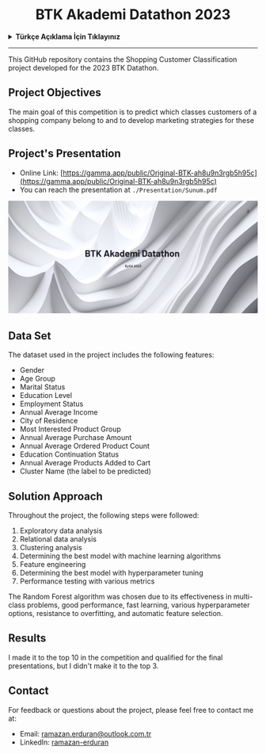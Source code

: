 <h1 align="center">BTK Akademi Datathon 2023</h1>

<details>
<summary><b>Türkçe Açıklama İçin Tıklayınız</b></summary>
  
Bu GitHub deposu, 2023 BTK Datathon yarışmasına katılarak geliştirilen Alışveriş Müşteri Sınıflandırma projesini içerir.

## Proje Amaçları

Bu yarışmanın temel amacı, bir alışveriş firmasının müşterilerinin hangi sınıflara ait olduğunu tahmin etmek ve bu sınıflar için pazarlama stratejileri geliştirmektir.

## Proje Sunumu

- Online Link: [https://gamma.app/public/Original-BTK-ah8u9n3rgb5h95c](https://gamma.app/public/Original-BTK-ah8u9n3rgb5h95c)
- Sunuma ayrıca `./Presentation/Sunum.pdf` kısmından da ulaşabilirsiniz.

<p align="center">
<a href="https://gamma.app/public/Original-BTK-ah8u9n3rgb5h95c">
<img src="./Presentation/image-1.png" width=600>
</a>
</p>


## Veri Seti

Çalışılan veri seti aşağıdaki özellikleri içerir:
- Cinsiyet
- Yaş Grubu
- Medeni Durum
- Eğitim Düzeyi
- İstihdam Durumu
- Yıllık Ortalama Gelir
- Yaşadığı Şehir
- En Çok İlgilendiği Ürün Grubu
- Yıllık Ortalama Satın Alım Miktarı
- Yıllık Ortalama Sipariş Verilen Ürün Adedi
- Eğitime Devam Etme Durumu
- Yıllık Ortalama Sepete Atılan Ürün Adedi
- Öbek İsmi (Tahmin edilecek olan etiket)

## Çözüm Yaklaşımı

Proje süresince aşağıdaki adımlar takip edildi:
1. Keşifsel veri analizi
2. İlişkisel veri analizi
3. Kümeleme analizi
4. Makine öğrenmesi algoritmaları ile en iyi modelin belirlenmesi
5. Feature engineering
6. Hiperparametre ayarı ile en iyi modelin belirlenmesi
7. Çeşitli metriklerle başarı testleri

Random Forest algoritması, çoklu sınıf problemlerinde etkili olması, iyi performans göstermesi, hızlı öğrenmesi, çeşitli hiperparametre seçeneklerine sahip olması, overfittinge karşı dayanıklı olması ve otomatik özellik seçimi yapması nedeniyle tercih edildi.

## Sonuçlar

Yarışmada ilk 10'a kalarak final sunumlarına hak kazandım, ancak ilk 3'te bulunamadım.

## İletişim

Proje hakkında geri bildirim veya sorularınız için lütfen iletişime geçin: 
- E-posta: [ramazan.erduran@outlook.com.tr](mailto:ramazan.erduran@outlook.com.tr)
- LinkedIn: [ramazan-erduran](https:www.linkedin.com/in/ramazan-erduran)

</details>

---

This GitHub repository contains the Shopping Customer Classification project developed for the 2023 BTK Datathon.

## Project Objectives

The main goal of this competition is to predict which classes customers of a shopping company belong to and to develop marketing strategies for these classes.

## Project's Presentation

- Online Link: [https://gamma.app/public/Original-BTK-ah8u9n3rgb5h95c](https://gamma.app/public/Original-BTK-ah8u9n3rgb5h95c)
- You can reach the presentation at `./Presentation/Sunum.pdf`

<p align="center">
<a href="https://gamma.app/public/Original-BTK-ah8u9n3rgb5h95c">
<img src="./Presentation/image-1.png" width=600>
</a>
</p>

## Data Set

The dataset used in the project includes the following features:
- Gender
- Age Group
- Marital Status
- Education Level
- Employment Status
- Annual Average Income
- City of Residence
- Most Interested Product Group
- Annual Average Purchase Amount
- Annual Average Ordered Product Count
- Education Continuation Status
- Annual Average Products Added to Cart
- Cluster Name (the label to be predicted)

## Solution Approach

Throughout the project, the following steps were followed:
1. Exploratory data analysis
2. Relational data analysis
3. Clustering analysis
4. Determining the best model with machine learning algorithms
5. Feature engineering
6. Determining the best model with hyperparameter tuning
7. Performance testing with various metrics

The Random Forest algorithm was chosen due to its effectiveness in multi-class problems, good performance, fast learning, various hyperparameter options, resistance to overfitting, and automatic feature selection.

## Results

I made it to the top 10 in the competition and qualified for the final presentations, but I didn't make it to the top 3.

## Contact

For feedback or questions about the project, please feel free to contact me at:
- Email: [ramazan.erduran@outlook.com.tr](mailto:ramazan.erduran@outlook.com.tr)
- LinkedIn: [ramazan-erduran](https://www.linkedin.com/in/ramazan-erduran)
